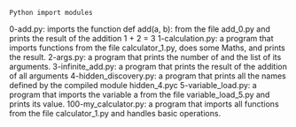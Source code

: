 	Python import modules
0-add.py: imports the function def add(a, b): from the file add_0.py and prints the result of the addition 1 + 2 = 3
1-calculation.py: a program that imports functions from the file calculator_1.py, does some Maths, and prints the result.
2-args.py: a program that prints the number of and the list of its arguments.
3-infinite_add.py: a program that prints the result of the addition of all arguments
4-hidden_discovery.py: a program that prints all the names defined by the compiled module hidden_4.pyc 
5-variable_load.py: a program that imports the variable a from the file variable_load_5.py and prints its value.
100-my_calculator.py: a program that imports all functions from the file calculator_1.py and handles basic operations.
